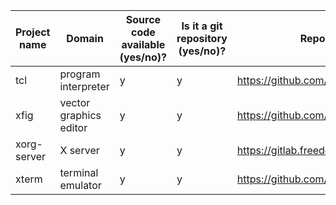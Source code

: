 Project name | Domain                  | Source code available (**y**es/**n**o)? | Is it a git repository (**y**es/**n**o)? | Repository URL                                               | Clone URL                                                        | Estimated number of commits
---|-------------------------|-----------------------------------------|-----------------------------------|--------------------------------------------------------------|------------------------------------------------------------------|---
tcl | program interpreter     | y                                       | y                                 | https://github.com/tcltk/tcl                                 | https://github.com/tcltk/tcl.git                                 | 24,396
xfig | vector graphics editor  | y                                       | y                                 | https://github.com/hhoeflin/xfig                             | https://github.com/hhoeflin/xfig.git                             | 9
xorg-server | X server                | y                                       | y                                 | https://gitlab.freedesktop.org/xorg/xserver                  | https://gitlab.freedesktop.org/xorg/xserver.git                  | 17,786
xterm | terminal emulator       | y                                       | y                                 | https://github.com/Maximus5/xterm                            | https://github.com/Maximus5/xterm.git                            | 112
